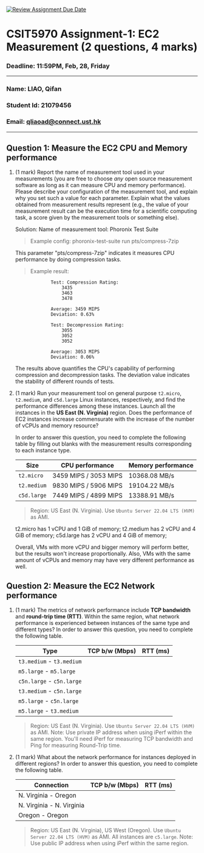 [![Review Assignment Due Date](https://classroom.github.com/assets/deadline-readme-button-22041afd0340ce965d47ae6ef1cefeee28c7c493a6346c4f15d667ab976d596c.svg)](https://classroom.github.com/a/IAASVEAZ)
# CSIT5970 Assignment-1: EC2 Measurement (2 questions, 4 marks)

### Deadline: 11:59PM, Feb, 28, Friday

---

### Name: LIAO, Qifan
### Student Id: 21079456
### Email: qliaoad@connect.ust.hk

---

## Question 1: Measure the EC2 CPU and Memory performance

1. (1 mark) Report the name of measurement tool used in your measurements (you are free to choose *any* open source measurement software as long as it can measure CPU and memory performance). Please describe your configuration of the measurement tool, and explain why you set such a value for each parameter. Explain what the values obtained from measurement results represent (e.g., the value of your measurement result can be the execution time for a scientific computing task, a score given by the measurement tools or something else).

    Solution:
    Name of measurement tool: Phoronix Test Suite

    > Example config: phoronix-test-suite run pts/compress-7zip

    This parameter "pts/compress-7zip" indicates it measures CPU performance by doing compression tasks.
    
    > Example result: 

                    Test: Compression Rating:
                        3435
                        3463
                        3478

                    Average: 3459 MIPS
                    Deviation: 0.63%

                    Test: Decompression Rating:
                        3055
                        3052
                        3052

                    Average: 3053 MIPS
                    Deviation: 0.06%
    The results above quantifies the CPU's capability of performing compression and decompression tasks. The deviation value indicates the stability of different rounds of tests.

2. (1 mark) Run your measurement tool on general purpose `t2.micro`, `t2.medium`, and `c5d.large` Linux instances, respectively, and find the performance differences among these instances. Launch all the instances in the **US East (N. Virginia)** region. Does the performance of EC2 instances increase commensurate with the increase of the number of vCPUs and memory resource?

    In order to answer this question, you need to complete the following table by filling out blanks with the measurement results corresponding to each instance type.

    | Size        |      CPU performance      | Memory performance |
    | ----------- | ------------------------- | ------------------ |
    | `t2.micro`  |   3459 MIPS / 3053 MIPS   |    10368.08 MB/s   |
    | `t2.medium` |   9830 MIPS / 5906 MIPS   |    19104.22 MB/s   | 
    | `c5d.large` |   7449 MIPS / 4899 MIPS   |    13388.91 MB/s   |

    > Region: US East (N. Virginia). Use `Ubuntu Server 22.04 LTS (HVM)` as AMI.

    t2.micro  has 1 vCPU and 1 GiB of memory;
    t2.medium has 2 vCPU and 4 GiB of memory;
    c5d.large has 2 vCPU and 4 GiB of memory;

    Overall, VMs with more vCPU and bigger memory will perform better, but the results won't increase proportionally. Also, VMs with the same amount of vCPUs and memory may have very different performance as well.

## Question 2: Measure the EC2 Network performance

1. (1 mark) The metrics of network performance include **TCP bandwidth** and **round-trip time (RTT)**. Within the same region, what network performance is experienced between instances of the same type and different types? In order to answer this question, you need to complete the following table.

    | Type                      | TCP b/w (Mbps) | RTT (ms) |
    | ------------------------- | -------------- | -------- |
    | `t3.medium` - `t3.medium` |                |          |
    | `m5.large` - `m5.large`   |                |          |
    | `c5n.large` - `c5n.large` |                |          |
    | `t3.medium` - `c5n.large` |                |          |
    | `m5.large` - `c5n.large`  |                |          |
    | `m5.large` - `t3.medium`  |                |          |

    > Region: US East (N. Virginia). Use `Ubuntu Server 22.04 LTS (HVM)` as AMI. Note: Use private IP address when using iPerf within the same region. You'll need iPerf for measuring TCP bandwidth and Ping for measuring Round-Trip time.

2. (1 mark) What about the network performance for instances deployed in different regions? In order to answer this question, you need to complete the following table.

    | Connection                | TCP b/w (Mbps) | RTT (ms) |
    | ------------------------- | -------------- | -------- |
    | N. Virginia - Oregon      |                |          |
    | N. Virginia - N. Virginia |                |          |
    | Oregon - Oregon           |                |          |
 
    > Region: US East (N. Virginia), US West (Oregon). Use `Ubuntu Server 22.04 LTS (HVM)` as AMI. All instances are `c5.large`. Note: Use public IP address when using iPerf within the same region.
